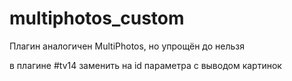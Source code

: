 multiphotos_custom
==================

Плагин аналогичен MultiPhotos, но упрощён до нельзя

в плагине #tv14 заменить на id параметра с выводом картинок
